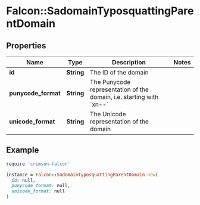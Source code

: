 # Falcon::SadomainTyposquattingParentDomain

## Properties

| Name | Type | Description | Notes |
| ---- | ---- | ----------- | ----- |
| **id** | **String** | The ID of the domain |  |
| **punycode_format** | **String** | The Punycode representation of the domain, i.e. starting with &#x60;xn--&#x60; |  |
| **unicode_format** | **String** | The Unicode representation of the domain |  |

## Example

```ruby
require 'crimson-falcon'

instance = Falcon::SadomainTyposquattingParentDomain.new(
  id: null,
  punycode_format: null,
  unicode_format: null
)
```

